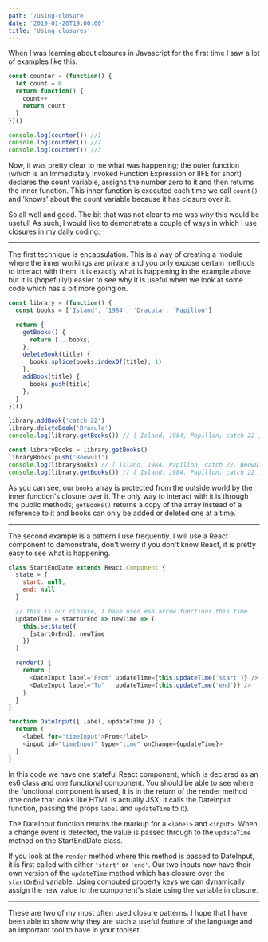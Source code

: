 ```yaml
---
path: '/using-closure'
date: '2019-01-20T19:00:00'
title: 'Using closures'
---
```


When I was learning about closures in Javascript for the first time I saw a lot of examples like this:

```javascript
const counter = (function() {
  let count = 0
  return function() {
    count++
    return count
  }
})()

console.log(counter()) //1
console.log(counter()) //2
console.log(counter()) //3
```

Now, it was pretty clear to me what was happening; the outer function (which is an Immediately Invoked Function Expression or IIFE for short) declares the count variable, assigns the number zero to it and then returns the inner function. This inner function is executed each time we call `count()` and 'knows' about the count variable because it has closure over it.

So all well and good. The bit that was not clear to me was _why_ this would be useful! As such, I would like to demonstrate a couple of ways in which I use closures in my daily coding.

---

The first technique is encapsulation. This is a way of creating a module where the inner workings are private and you only expose certain methods to interact with them. It is exactly what is happening in the example above but it is (hopefully!) easier to see why it is useful when we look at some code which has a bit more going on.

```javascript
const library = (function() {
  const books = ['Island', '1984', 'Dracula', 'Papillon']

  return {
    getBooks() {
      return [...books]
    },
    deleteBook(title) {
      books.splice(books.indexOf(title), 1)
    },
    addBook(title) {
      books.push(title)
    },
  }
})()

library.addBook('catch 22')
library.deleteBook('Dracula')
console.log(library.getBooks()) // [ Island, 1984, Papillon, catch 22 ]

const libraryBooks = library.getBooks()
libraryBooks.push('Beowulf')
console.log(libraryBooks) // [ Island, 1984, Papillon, catch 22, Beowulf ]
console.log(library.getBooks()) // [ Island, 1984, Papillon, catch 22 ]
```

As you can see, our `books` array is protected from the outside world by the inner function's closure over it. The only way to interact with it is through the public methods; `getBooks()` returns a copy of the array instead of a reference to it and books can only be added or deleted one at a time.

---

The second example is a pattern I use frequently. I will use a React component to demonstrate, don't worry if you don't know React, it is pretty easy to see what is happening.

```javascript
class StartEndDate extends React.Component {
  state = {
    start: null,
    end: null
  }

  // This is our closure, I have used es6 arrow functions this time
  updateTime = startOrEnd => newTime => (
    this.setState({
      [startOrEnd]: newTime
    })
  )

  render() {
    return (
      <DateInput label="From" updateTime={this.updateTime('start')} />
      <DateInput label="To"   updateTime={this.updateTime('end')} />
    )
  }
}

function DateInput({ label, updateTime }) {
  return (
    <label for="timeInput">From</label>
    <input id="timeInput" type="time" onChange={updateTime}>
  )
}
```

In this code we have one stateful React component, which is declared as an es6 class and one functional component. You should be able to see where the functional component is used, it is in the return of the render method (the code that looks like HTML is actually JSX; it calls the DateInput function, passing the props `label` and `updateTime` to it).

The DateInput function returns the markup for a `<label>` and `<input>`. When a change event is detected, the value is passed through to the `updateTime` method on the StartEndDate class.

If you look at the `render` method where this method is passed to DateInput, it is first called with either `'start'` or `'end'`. Our two inputs now have their own version of the `updateTime` method which has closure over the `startOrEnd` variable. Using computed property keys we can dynamically assign the new value to the component's state using the variable in closure.

---

These are two of my most often used closure patterns. I hope that I have been able to show why they are such a useful feature of the language and an important tool to have in your toolset.
